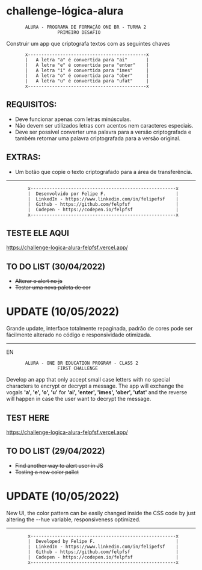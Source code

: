 # challenge-lógica-alura
<!--
Primeiro desafio da Alura

Um app que vai encriptografar e descriptografar frases.

![image](https://user-images.githubusercontent.com/2619027/176764059-28ef0f02-9307-4c72-a5e7-e0bf464385df.png)

-->


           ALURA - PROGRAMA DE FORMAÇÃO ONE BR - TURMA 2
                       PRIMEIRO DESAFIO 
  
  Construir um app que criptografa textos com as seguintes chaves
  
           x--------------------------------------------x
           |   A letra "a" é convertida para "ai"       |
           |   A letra "e" é convertida para "enter"    |
           |   A letra "i" é convertida para "imes"     |
           |   A letra "o" é convertida para "ober"     |
           |   A letra "u" é convertida para "ufat"     |   
           x--------------------------------------------x
        
                     
 ## REQUISITOS:
- Deve funcionar apenas com letras minúsculas.
- Não devem ser utilizados letras com acentos nem caracteres especiais.
- Deve ser possível converter uma palavra para a versão criptografada e também retornar uma palavra criptografada para a versão original.

 ## EXTRAS:
- Um botão que copie o texto criptografado para a área de transferência.

----
  
            x------------------------------------------------------x
            |  Desenvolvido por Felipe F.                          |
            |  LinkedIn - https://www.linkedin.com/in/felipefsf    |
            |  Github - https://github.com/felpfsf                 |
            |  Codepen - https://codepen.io/felpfsf                | 
            x------------------------------------------------------x
 
 
 ## TESTE ELE AQUI
 
 https://challenge-logica-alura-felpfsf.vercel.app/
 
## TO DO LIST (30/04/2022)

- <s>Alterar o alert no js</s>
- <s>Testar uma nova paleta de cor</s>

# UPDATE (10/05/2022)

Grande update, interface totalmente repaginada, padrão de cores pode ser fácilmente alterado no código e responsividade otimizada.



----------------------------------------------------------------

EN


           ALURA - ONE BR EDUCATION PROGRAM - CLASS 2
                       FIRST CHALLENGE 


Develop an app that only accept small case letters with no special characters to encrypt or decrypt a message. The app will exchange the vogals <b>'a', 'e', 'o', 'u'</b> for <b>'ai', 'enter', 'imes', 'ober', 'ufat'</b> and the reverse will happen in case the user want to decrypt the message.

## TEST HERE

https://challenge-logica-alura-felpfsf.vercel.app/

## TO DO LIST (29/04/2022)

- <s>Find another way to alert user in JS</s>
- <s>Testing a new color pallet</s>

# UPDATE (10/05/2022)

New UI, the color pattern can be easily changed inside the CSS code by just altering the --hue variable, responsiveness optimized.


----

            x------------------------------------------------------x
            |  Developed by Felipe F.                              |
            |  LinkedIn - https://www.linkedin.com/in/felipefsf    |
            |  Github - https://github.com/felpfsf                 |
            |  Codepen - https://codepen.io/felpfsf                | 
            x------------------------------------------------------x






